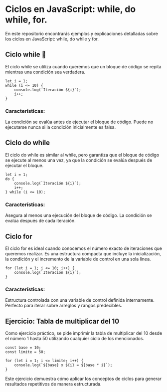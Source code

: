 # Ciclos en JavaScript: while, do while, for.
En este repositorio encontrarás ejemplos y explicaciones detalladas sobre los ciclos en JavaScript: while, do while y for.

## Ciclo while 🔄
El ciclo while se utiliza cuando queremos que un bloque de código se repita mientras una condición sea verdadera.

~~~~
let i = 1;
while (i <= 10) {
    console.log(`Iteración ${i}`);
    i++;
}
~~~~

### Características:
La condición se evalúa antes de ejecutar el bloque de código.
Puede no ejecutarse nunca si la condición inicialmente es falsa.

## Ciclo do while
El ciclo do while es similar al while, pero garantiza que el bloque de código se ejecute al menos una vez, ya que la condición se evalúa después de ejecutar el bloque.

~~~~
let i = 1;
do {
    console.log(`Iteración ${i}`);
    i++;
} while (i <= 10);
~~~~

### Características:
Asegura al menos una ejecución del bloque de código.
La condición se evalúa después de cada iteración.

## Ciclo for
El ciclo for es ideal cuando conocemos el número exacto de iteraciones que queremos realizar. Es una estructura compacta que incluye la inicialización, la condición y el incremento de la variable de control en una sola línea.

~~~~
for (let i = 1; i <= 10; i++) {
    console.log(`Iteración ${i}`);
}
~~~~

### Características:
Estructura controlada con una variable de control definida internamente.
Perfecto para iterar sobre arreglos y rangos predecibles.

## Ejercicio: Tabla de multiplicar del 10
Como ejercicio práctico, se pide imprimir la tabla de multiplicar del 10 desde el número 1 hasta 50 utilizando cualquier ciclo de los mencionados.

~~~~
const base = 10;
const limite = 50;

for (let i = 1; i <= limite; i++) {
    console.log(`${base} x ${i} = ${base * i}`);
}
~~~~
Este ejercicio demuestra cómo aplicar los conceptos de ciclos para generar resultados repetitivos de manera estructurada.


